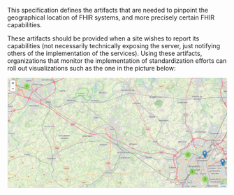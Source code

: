 This specification defines the artifacts that are needed to pinpoint the geographical location of FHIR systems, and more precisely certain FHIR capabilities. 

These artifacts should be provided when a site wishes to report its capabilities (not necessarily technically exposing the server, just notifying others of the implementation of the services).
Using these artifacts, organizations that monitor the implementation of standardization efforts can roll out visualizations such as the one in the picture below:

![BE FHIR map](be_map.png "Map")
